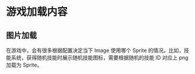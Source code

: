 # 游戏加载内容
## 图片加载
在游戏中，会有很多根据配置决定当下 Image 使用哪个 Sprite 的情况。比如，技能系统，获得随机技能时展示随机技能图标，需要根据随机的技能 ID 对应上 png 加载为 Sprite。